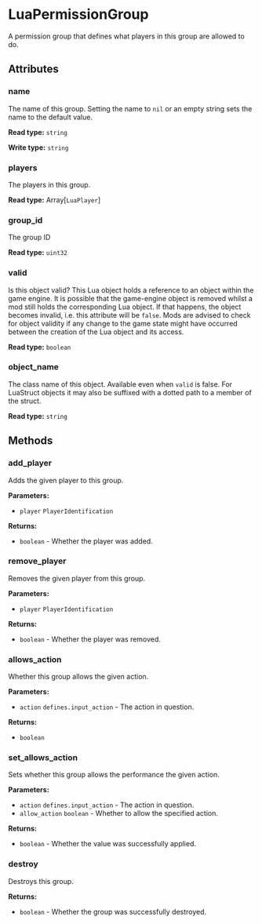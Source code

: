 # LuaPermissionGroup

A permission group that defines what players in this group are allowed to do.

## Attributes

### name

The name of this group. Setting the name to `nil` or an empty string sets the name to the default value.

**Read type:** `string`

**Write type:** `string`

### players

The players in this group.

**Read type:** Array[`LuaPlayer`]

### group_id

The group ID

**Read type:** `uint32`

### valid

Is this object valid? This Lua object holds a reference to an object within the game engine. It is possible that the game-engine object is removed whilst a mod still holds the corresponding Lua object. If that happens, the object becomes invalid, i.e. this attribute will be `false`. Mods are advised to check for object validity if any change to the game state might have occurred between the creation of the Lua object and its access.

**Read type:** `boolean`

### object_name

The class name of this object. Available even when `valid` is false. For LuaStruct objects it may also be suffixed with a dotted path to a member of the struct.

**Read type:** `string`

## Methods

### add_player

Adds the given player to this group.

**Parameters:**

- `player` `PlayerIdentification`

**Returns:**

- `boolean` - Whether the player was added.

### remove_player

Removes the given player from this group.

**Parameters:**

- `player` `PlayerIdentification`

**Returns:**

- `boolean` - Whether the player was removed.

### allows_action

Whether this group allows the given action.

**Parameters:**

- `action` `defines.input_action` - The action in question.

**Returns:**

- `boolean`

### set_allows_action

Sets whether this group allows the performance the given action.

**Parameters:**

- `action` `defines.input_action` - The action in question.
- `allow_action` `boolean` - Whether to allow the specified action.

**Returns:**

- `boolean` - Whether the value was successfully applied.

### destroy

Destroys this group.

**Returns:**

- `boolean` - Whether the group was successfully destroyed.

